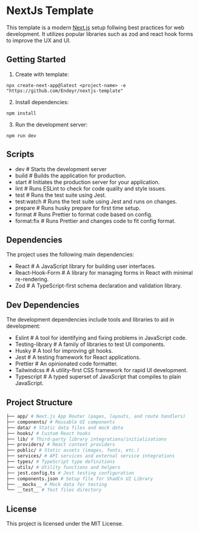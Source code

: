 # NextJs Template

This template is a modern [Next.js](https://nextjs.org) setup follwing best practices for web development. It utilizes popular libraries such as zod and react hook forms to improve the UX and UI. 

## Getting Started

1. Create with template:

```nodejs
npx create-next-app@latest <project-name> -e "https://github.com/Endeyr/nextjs-template"
```

2. Install dependencies: 

```nodejs
npm install
```

3. Run the development server:

```nodejs
npm run dev
```

## Scripts

- dev # Starts the development server
- build # Builds the application for production.
- start # Initiates the production server for your application.
- lint # Runs ESLint to check for code quality and style issues.
- test # Runs the test suite using Jest.
- test:watch # Runs the test suite using Jest and runs on changes.
- prepare # Runs husky prepare for first time setup.
- format # Runs Prettier to format code based on config.
- format:fix # Runs Prettier and changes code to fit config format.

## Dependencies

The project uses the following main dependencies:

- React # A JavaScript library for building user interfaces.
- React-Hook-Form # A library for managing forms in React with minimal re-rendering.
- Zod # A TypeScript-first schema declaration and validation library.

## Dev Dependencies

The development dependencies include tools and libraries to aid in development:

- Eslint # A tool for identifying and fixing problems in JavaScript code.
- Testing-library # A family of libraries to test UI components.
- Husky # A tool for improving git hooks.
- Jest # A testing framework for React applications.
- Prettier # An opinionated code formatter.
- Tailwindcss # A utility-first CSS framework for rapid UI development.
- Typescript # A typed superset of JavaScript that compiles to plain JavaScript.

## Project Structure

```bash
├── app/ # Next.js App Router (pages, layouts, and route handlers)
├── components/ # Reusable UI components
├── data/ # Static data files and mock data
├── hooks/ # Custom React hooks
├── lib/ # Third-party library integrations/initializations
├── providers/ # React context providers
├── public/ # Static assets (images, fonts, etc.)
├── services/ # API services and external service integrations
├── types/ # TypeScript type definitions
├── utils/ # Utility functions and helpers
├── jest.config.ts # Jest testing configuration
├── components.json # Setup file for ShadCn UI Library
├── __mocks__ # Mock data for testing
└── __test__ # Test files directory
```

## License

This project is licensed under the MIT License.